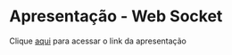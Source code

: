 # Apresentação - Web Socket

Clique [aqui](https://slides.com/henriquematos-1/web-socket) para acessar o link da apresentação
